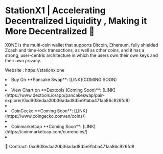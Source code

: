 # StationX1 | Accelerating Decentralized Liquidity , Making it More Decentralized 🌙
<p>XONE is the multi-coin wallet that supports Bitcoin, Ethereum, fully shielded Zcash and time-lock transactions, as well as other coins, and it has a strong, user-centric architecture in which the users own their own keys and their own privacy.</p>
<p>Website : https://stationx.one</p>
<li>Buy On **Pancake Swap**: [LINK](COMING SOON)<li>
<li>View Chart on **Dextools (Coming Soon)**: [LINK](https://www.dextools.io/app/pancakeswap/pair-explorer/0xd908edaa20b36adad8d5e91aba471aa86c926fd8)<li>
<li>CoinGecko **Coming Soon**: [LINK](https://www.coingecko.com/en/coins/)<li>
<li>Coinmarketcap **Coming Soon**: [LINK](https://coinmarketcap.com/currencies/)<li>

📑 Contract:
0xd908edaa20b36adad8d5e91aba471aa86c926fd8
